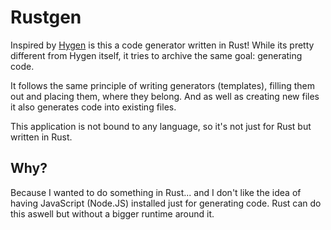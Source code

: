 # Rustgen

Inspired by [Hygen](https://www.hygen.io/) is this a code generator written in Rust!
While its pretty different from Hygen itself, it tries to archive the same goal: generating code.

It follows the same principle of writing generators (templates), filling them out and placing them, where they belong.
And as well as creating new files it also generates code into existing files.

This application is not bound to any language, so it's not just for Rust but written in Rust.

## Why?

Because I wanted to do something in Rust... and I don't like the idea of having JavaScript (Node.JS) installed just for generating code. Rust can do this aswell but without a bigger runtime around it.

